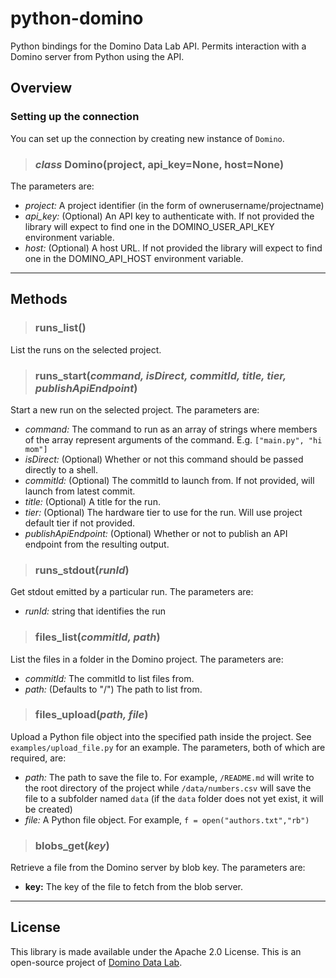 # python-domino

Python bindings for the Domino Data Lab API. Permits interaction with a Domino server from Python
using the API.

## Overview

### Setting up the connection

You can set up the connection by creating new instance of `Domino`.


> ### *class* Domino(project, api_key=None, host=None)

The parameters are:

* *project:* A project identifier (in the form of ownerusername/projectname)
* *api_key:* (Optional) An API key to authenticate with. If not provided the library will expect to find one
  in the DOMINO_USER_API_KEY environment variable.
* *host:* (Optional) A host URL. If not provided the library will expect to find one in the DOMINO_API_HOST
  environment variable.

---

## Methods

> ### runs_list()

List the runs on the selected project.


> ### runs_start(*command, isDirect, commitId, title, tier, publishApiEndpoint*)

Start a new run on the selected project. The parameters are:

* *command:* The command to run as an array of strings where members of the array represent arguments
  of the command. E.g. `["main.py", "hi mom"]`
* *isDirect:* (Optional) Whether or not this command should be passed directly to a shell.
* *commitId:* (Optional) The commitId to launch from. If not provided, will launch from latest commit.
* *title:* (Optional) A title for the run.
* *tier:* (Optional) The hardware tier to use for the run. Will use project default tier if not provided.
* *publishApiEndpoint:* (Optional) Whether or not to publish an API endpoint from the resulting output.

> ### runs_stdout(*runId*)

Get stdout emitted by a particular run.  The parameters are:

* *runId:* string that identifies the run

> ### files_list(*commitId, path*)

List the files in a folder in the Domino project. The parameters are:

* *commitId:* The commitId to list files from.
* *path:* (Defaults to "/") The path to list from.

> ### files_upload(*path, file*)

Upload a Python file object into the specified path inside the project. See `examples/upload_file.py` for an example. The parameters, both of which are required, are:

* *path:* The path to save the file to. For example, `/README.md` will write to the root directory of the project while `/data/numbers.csv` will save the file to a subfolder named `data` (if the `data` folder does not yet exist, it will be created)
* *file:* A Python file object. For example, `f = open("authors.txt","rb")`

> ### blobs_get(*key*)

Retrieve a file from the Domino server by blob key. The parameters are:

* **key:** The key of the file to fetch from the blob server.

---

## License

This library is made available under the Apache 2.0 License. This is an open-source project of
[Domino Data Lab](https://www.dominodatalab.com).
